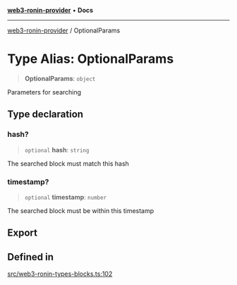 [**web3-ronin-provider**](../README.md) • **Docs**

***

[web3-ronin-provider](../globals.md) / OptionalParams

# Type Alias: OptionalParams

> **OptionalParams**: `object`

Parameters for searching

## Type declaration

### hash?

> `optional` **hash**: `string`

The searched block must match this hash

### timestamp?

> `optional` **timestamp**: `number`

The searched block must be within this timestamp

## Export

## Defined in

[src/web3-ronin-types-blocks.ts:102](https://github.com/chuacw/web3-ronin-provider/blob/8567186df7b9f3f4227fb3bd272cc98d63a4d447/src/web3-ronin-types-blocks.ts#L102)
